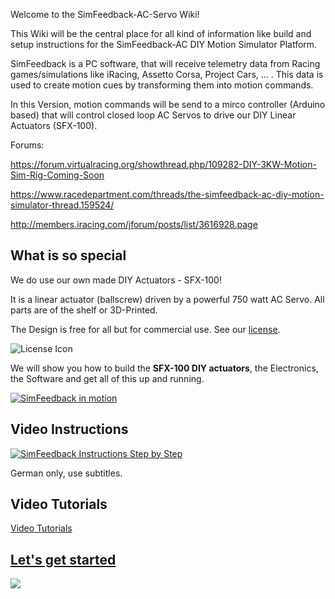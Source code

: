 Welcome to the SimFeedback-AC-Servo Wiki!

This Wiki will be the central place for all kind of information like build and setup instructions for the SimFeedback-AC DIY Motion Simulator Platform.

SimFeedback is a PC software, that will receive telemetry data from Racing games/simulations like iRacing, Assetto Corsa, Project Cars, ... . This data is used to create motion cues by transforming them into motion commands.

In this Version, motion commands will be send to a mirco controller (Arduino based) that will control closed loop AC Servos to drive our DIY Linear Actuators (SFX-100).

Forums:

https://forum.virtualracing.org/showthread.php/109282-DIY-3KW-Motion-Sim-Rig-Coming-Soon

https://www.racedepartment.com/threads/the-simfeedback-ac-diy-motion-simulator-thread.159524/

http://members.iracing.com/jforum/posts/list/3616928.page

## What is so special 

We do use our own made DIY Actuators - SFX-100!

It is a linear actuator (ballscrew) driven by a powerful 750 watt AC Servo.
All parts are of the shelf or 3D-Printed.


The Design is free for all but for commercial use. See our [license](./License).

![License Icon](https://licensebuttons.net/l/by-nc-sa/3.0/88x31.png)

We will show you how to build the **SFX-100 DIY actuators**, the Electronics, the Software and get all of this up and running.

[![SimFeedback in motion](https://img.youtube.com/vi/oKyzBDKgwR0/0.jpg)](https://www.youtube.com/watch?v=oKyzBDKgwR0)

## Video Instructions

[![SimFeedback Instructions Step by Step](https://img.youtube.com/vi/WS5A4x-IcN4/0.jpg)](https://www.youtube.com/watch?v=WS5A4x-IcN4)

German only, use subtitles.

## Video Tutorials

[Video Tutorials](../Video-Tutorials)

## [Let's get started](./Getting-Started)

![](https://github.com/SimFeedback/SimFeedback-AC-Servo/raw/master/Docs/21_assembly.jpg)